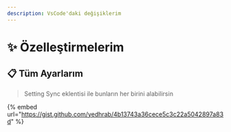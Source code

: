 ```yaml
---
description: VsCode'daki değişiklerim
---
```


# ✨ Özelleştirmelerim

## 📋 Tüm Ayarlarım

> Setting Sync eklentisi ile bunların her birini alabilirsin

{% embed url="https://gist.github.com/yedhrab/4b13743a36cece5c3c22a5042897a83d" %}



